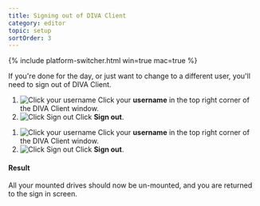 ```yaml
---
title: Signing out of DIVA Client
category: editor
topic: setup
sortOrder: 3
---
```


{% include platform-switcher.html win=true mac=true %}

If you're done for the day, or just want to change to a different user, you'll need to sign out of DIVA Client.

<div class="platform-mac">
  <ol>
    <li>
      <img src="/images/v2/mac/client-sign-out-username.jpg" alt="Click your username" />
      Click your <strong>username</strong> in the top right corner of the DIVA Client window.
    </li>
    <li>
      <img src="/images/v2/mac/client-sign-out-button.jpg" alt="Click Sign out"/>
      Click <strong>Sign out</strong>.
    </li>
  </ol>
</div>

<div class="platform-win">
  <ol>
    <li>
      <img src="/images/v2/win/client-sign-out-username.jpg" alt="Click your username" />
      Click your <strong>username</strong> in the top right corner of the DIVA Client window.
    </li>
    <li>
      <img src="/images/v2/win/client-sign-out-button.jpg" alt="Click Sign out"/>
      Click <strong>Sign out</strong>.
    </li>
  </ol>
</div>

<div class="note note-success">
  <h4 class="note-title"><i class="fa fa-check-circle"></i> Result</h4>
  <p>All your mounted drives should now be un-mounted, and you are returned to the sign in screen.</p>
</div>
